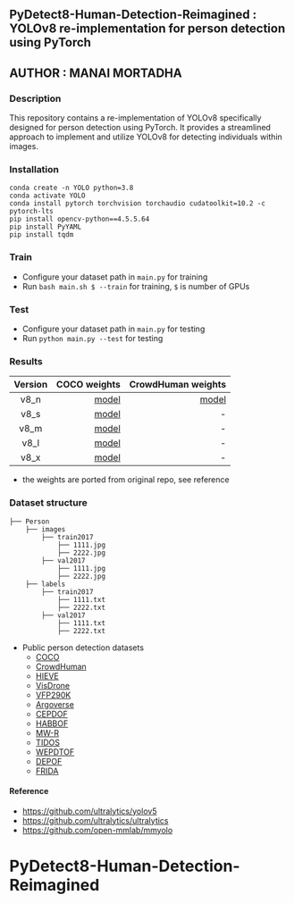 ##  PyDetect8-Human-Detection-Reimagined : YOLOv8 re-implementation for person detection using PyTorch

## AUTHOR : MANAI MORTADHA

### Description
This repository contains a re-implementation of YOLOv8 specifically designed for person detection using PyTorch. It provides a streamlined approach to implement and utilize YOLOv8 for detecting individuals within images.

### Installation

```
conda create -n YOLO python=3.8
conda activate YOLO
conda install pytorch torchvision torchaudio cudatoolkit=10.2 -c pytorch-lts
pip install opencv-python==4.5.5.64
pip install PyYAML
pip install tqdm
```

### Train

* Configure your dataset path in `main.py` for training
* Run `bash main.sh $ --train` for training, `$` is number of GPUs

### Test

* Configure your dataset path in `main.py` for testing
* Run `python main.py --test` for testing

### Results

| Version |                                                                              COCO weights |         CrowdHuman weights |
|:-------:|------------------------------------------------------------------------------------------:|---------------------------:|
|  v8_n   | [model](https://github.com/jahongir7174/YOLOv8-pt/releases/download/v0.0.1-alpha/v8_n.pt) | [model](./weights/best.pt) |
|  v8_s   | [model](https://github.com/jahongir7174/YOLOv8-pt/releases/download/v0.0.1-alpha/v8_s.pt) |                          - |
|  v8_m   | [model](https://github.com/jahongir7174/YOLOv8-pt/releases/download/v0.0.1-alpha/v8_m.pt) |                          - |
|  v8_l   | [model](https://github.com/jahongir7174/YOLOv8-pt/releases/download/v0.0.1-alpha/v8_l.pt) |                          - |
|  v8_x   | [model](https://github.com/jahongir7174/YOLOv8-pt/releases/download/v0.0.1-alpha/v8_x.pt) |                          - |

* the weights are ported from original repo, see reference

### Dataset structure

    ├── Person 
        ├── images
            ├── train2017
                ├── 1111.jpg
                ├── 2222.jpg
            ├── val2017
                ├── 1111.jpg
                ├── 2222.jpg
        ├── labels
            ├── train2017
                ├── 1111.txt
                ├── 2222.txt
            ├── val2017
                ├── 1111.txt
                ├── 2222.txt

* Public person detection datasets
    * [COCO](https://cocodataset.org/#home)
    * [CrowdHuman](https://www.crowdhuman.org/download.html)
    * [HIEVE](http://humaninevents.org/data.html?title=1)
    * [VisDrone](https://github.com/VisDrone/VisDrone-Dataset)
    * [VFP290K](https://sites.google.com/view/dash-vfp300k/)
    * [Argoverse](https://eval.ai/web/challenges/challenge-page/800/overview)
    * [CEPDOF](https://vip.bu.edu/projects/vsns/cossy/datasets/cepdof/)
    * [HABBOF](https://vip.bu.edu/projects/vsns/cossy/datasets/habbof/)
    * [MW-R](https://vip.bu.edu/projects/vsns/cossy/datasets/mw-r/)
    * [TIDOS](https://vip.bu.edu/projects/vsns/cossy/datasets/tidos/)
    * [WEPDTOF](https://vip.bu.edu/projects/vsns/cossy/datasets/wepdtof/)
    * [DEPOF](https://vip.bu.edu/projects/vsns/cossy/datasets/depof/)
    * [FRIDA](https://vip.bu.edu/projects/vsns/cossy/datasets/frida/)

#### Reference

* https://github.com/ultralytics/yolov5
* https://github.com/ultralytics/ultralytics
* https://github.com/open-mmlab/mmyolo

  
# PyDetect8-Human-Detection-Reimagined



